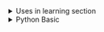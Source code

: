 <details>
<summary>Uses in learning section</summary>

**Generate random colors**

```python
# generating 200 colors from given list of 8 colors
import random
randomcolors = []
colours=['blue','brown','green','red','yellow','orange','black','white']
# print(colours[0])
for i in range(0, 200):
    n = random.randint(0, 7)
    randomcolors.append(colours[n])
print(randomcolors)
```

**Generate random numbers**

```python
# generating 200 numbers in a list between 0 and 7
import random
randomnum = []
for i in range(0, 200):
    n = random.randint(0, 7)
    randomnum.append(n)
print(randomnum)
```

</details>

<details>
<summary>Python Basic</summary>

### What is a Programming Language?

- It is simply a way to give instruction to computer
- Computer understand 0,1
- Lower level language —> Close to machine language, Assembly
- Higher level language — Close to human language, Python
- Source code —> Translate —> Machine Language
- Translator: [Compiler (C,C++) & Interpreter (Python)](https://www.programiz.com/article/difference-compiler-interpreter)
    
    ```mermaid
    %%{init: {'theme': 'dark', "flowchart" : { "curve" : "basis" } } }%%
    graph LR
    A[Source Code] -->|Translate|B[Compiler]
    A -->|Translate|C[Interpreter]
    C -->|Interpreted|D[Machine Language]
    B -->|Compiled|D[Machine Language]
    ```
    

### Python Interpreter

**Python Translator** : Cython (written in C) , Jython (written in Java), PyPy(written in Python), IronPython (Written in .net)

**Working procedure:**

Source Code—>Interpreter—>Byte Code—>Cpython VM —> Machine

### Environment Setup

- Terminal
    - [Windows Terminal](https://apps.microsoft.com/store/detail/windows-terminal/9N0DX20HK701)
- Code Editors
    - [Visual Studio Code](https://code.visualstudio.com/)
    - [Sublime Text](https://www.sublimetext.com/)
- IDE(Integrated Development Environment**)**
    - [PyCharm](https://www.jetbrains.com/pycharm/)
    - [Spyder](https://www.spyder-ide.org/)
    - [Replit](https://replit.com/) (Online)
    - [Glot](https://glot.io/) (Online Open Source)
- Notebooks
    - [Jupyter](https://jupyter.org/)

### Python Beginner

Notebook

[Difference between Python 2 & 3](https://www.geeksforgeeks.org/important-differences-between-python-2-x-and-python-3-x-with-examples/)

**Data types**

| Fundamental Data Types | Custom Types |
| --- | --- |
| int | Classes |
| float |  |
| bool |  |
| str |  |
| list |  |
| tuple |  |
| set | Specialized Types |
| dict | Module  |
| None | Packages |

[Math Functions](https://docs.python.org/3.10/library/numbers.html#numbers.Integral)

**Developer Fundamentals**

- Don’t read the dictionary
- Commenting your code
- Understanding Data Structures (`list`-.index but `dict`-key,value)
- What is clean / good code? —> Readability

**Operator Precedence**

| Operators | Meaning |
| --- | --- |
| () | Parentheses |
| ** | Exponent |
| +x, -x, ~x | Unary plus, Unary minus, Bitwise NOT |
| *, /, //, % | Multiplication, Division, Floor division, Modulus |
| +, - | Addition, Subtraction |
| <<, >> | Bitwise shift operators |
| & | Bitwise AND |
| ^ | Bitwise XOR |
| | | Bitwise OR |
| ==, !=, >, >=, <, <=, is, is not, in, not in | Comparisons, Identity, Membership operators |
| not | Logical NOT |
| and | Logical AND |
| or | Logical OR |

**[Python Variables](https://www.programiz.com/python-programming/variables-constants-literals)**

- Create a name that makes sense
- snake_case
- Start with lowercase or underscore
- letters, numbers, underscores
- Case sensitive
- Don’t overwrite keywords

**Notes**

Immutability

- A particular part of a string can’t be reassign

```python
# this will give error
num = '35345345'
num[0] = '2'
```

**Expressions vs Statements**

```python
iq=100 #this whole line is statement
user_age = iq / 5 #this whole line is statement
```

in user_age , `iq / 5` is expression

**Augmented Assignment Variable**

```python
some_value = 5
some_value = some_value+5
#now using augmented assignment
some_value = 5
some_value +=5
```

[**String Methods**](https://www.w3schools.com/python/python_ref_string.asp)

### Datatype List

- it is an order sequence of object
    - imagine as string —> `“hello”`
    - its a form of array but it has differences

```python
# all are list
li= [1,2,3,4,5]
li= ['a','b','c']
li= [1,2,'a']
```

- to copy a list to new one —> new_cart = old_cart[:]

</details>